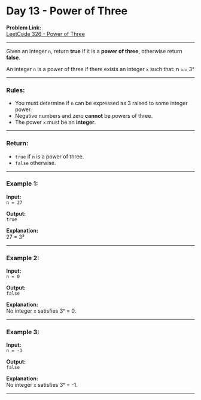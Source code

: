 # Day 13 - Power of Three

**Problem Link:**  
[LeetCode 326 - Power of Three](https://leetcode.com/problems/power-of-three/)

---

Given an integer `n`, return **true** if it is a **power of three**, otherwise return **false**.

An integer `n` is a power of three if there exists an integer `x` such that:  n == 3ˣ

---

### Rules:

- You must determine if `n` can be expressed as 3 raised to some integer power.
- Negative numbers and zero **cannot** be powers of three.
- The power `x` must be an **integer**.

---

### Return:

- `true` if `n` is a power of three.
- `false` otherwise.

---

### Example 1:

**Input:**  
`n = 27`

**Output:**  
`true`

**Explanation:**  
27 = 3³

---

### Example 2:

**Input:**  
`n = 0`

**Output:**  
`false`

**Explanation:**  
No integer `x` satisfies 3ˣ = 0.

---

### Example 3:

**Input:**  
`n = -1`

**Output:**  
`false`

**Explanation:**  
No integer `x` satisfies 3ˣ = -1.

---
